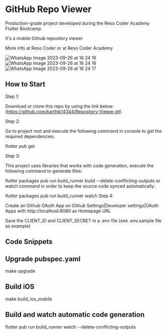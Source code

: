 # GitHub Repo Viewer

Production-grade project developed during the Reso Coder Academy Flutter Bootcamp.

It's a mobile Github repository viewer

More info at Reso Coder or at Reso Coder Academy

![WhatsApp Image 2023-09-26 at 16 24 16](https://github.com/karthik14344/Repository-Viewer/assets/130294636/03978403-d8f4-4b53-825e-a1bf47e9d74e) ![WhatsApp Image 2023-09-26 at 16 24 16](https://github.com/karthik14344/Repository-Viewer/assets/130294636/ef68ece1-6107-42a1-b968-a17e565cd8c4)
![WhatsApp Image 2023-09-26 at 16 24 17](https://github.com/karthik14344/Repository-Viewer/assets/130294636/b6232207-ae01-4dbb-952c-e9ff25dcad8b)

## How to Start

Step 1:

Download or clone this repo by using the link below:
(https://github.com/karthik14344/Repository-Viewer.git)

Step 2:

Go to project root and execute the following command in console to get the required dependencies:

flutter pub get

Step 3:

This project uses libraries that works with code generation, execute the following command to generate files:

flutter packages pub run build_runner build --delete-conflicting-outputs
or watch command in order to keep the source code synced automatically:

flutter packages pub run build_runner watch
Step 4:

Create an Github OAuth App on Github Settings|Developer settings|OAuth Apps with http://localhost:8080 as Homepage URL

Save the CLIENT_ID and CLIENT_SECRET in a .env file (see .env.sample file as example)

## Code Snippets
## Upgrade pubspec.yaml
make upgrade
## Build iOS
make build_ios_mobile
## Build and watch automatic code generation
flutter pub run build_runner watch --delete-conflicting-outputs
